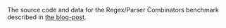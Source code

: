 The source code and data for the Regex/Parser Combinators benchmark described in
[the blog-post](https://pl-rants.net/posts/recomb).
